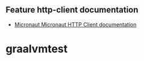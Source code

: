 ## Feature http-client documentation

- [Micronaut Micronaut HTTP Client documentation](https://docs.micronaut.io/latest/guide/index.html#httpClient)

# graalvmtest
